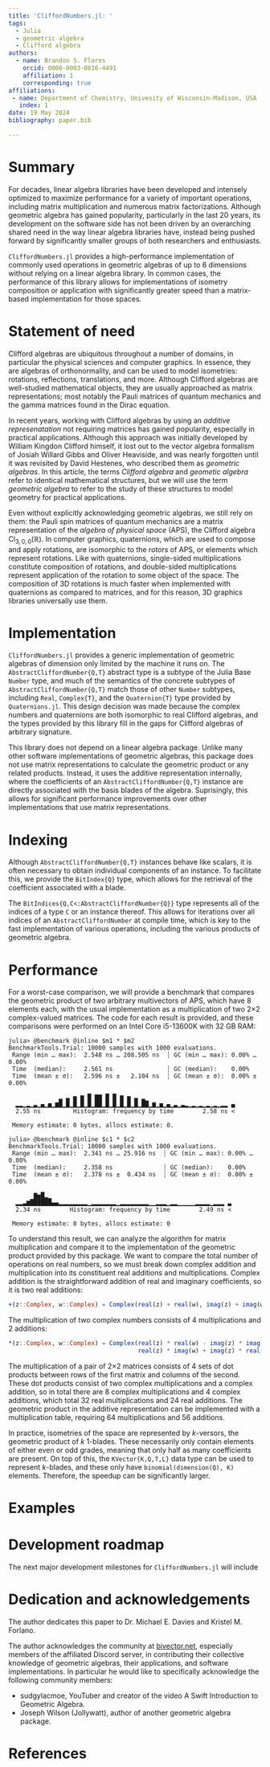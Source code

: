 ```yaml
---
title: 'CliffordNumbers.jl: '
tags:
  - Julia
  - geometric algebra
  - Clifford algebra
authors:
  - name: Brandon S. Flores
    orcid: 0000-0003-0816-4491
    affiliation: 1
    corresponding: true
affiliations:
 - name: Department of Chemistry, Univesity of Wisconsin-Madison, USA
   index: 1
date: 19 May 2024
bibliography: paper.bib

---
```


# Summary

For decades, linear algebra libraries have been developed and intensely optimized to maximize
performance for a variety of important operations, including matrix multiplication and numerous
matrix factorizations. Although geometric algebra has gained popularity, particularly in the last
20 years, its development on the software side has not been driven by an overarching shared need in
the way linear algebra libraries have, instead being pushed forward by significantly smaller groups
of both researchers and enthusiasts.

`CliffordNumbers.jl` provides a high-performance implementation of commonly used operations in
geometric algebras of up to 6 dimensions without relying on a linear algebra library. In common
cases, the performance of this library allows for implementations of isometry composition or 
application with significantly greater speed than a matrix-based implementation for those spaces.

# Statement of need

Clifford algebras are ubiquitous throughout a number of domains, in particular the physical sciences
and computer graphics. In essence, they are algebras of orthonormality, and can be used to model
isometries: rotations, reflections, translations, and more. Although Clifford algebras are
well-studied mathematical objects, they are usually approached as matrix representations; most
notably the Pauli matrices of quantum mechanics and the gamma matrices found in the Dirac equation.

In recent years, working with Clifford algebras by using an *additive represenatation* not requiring
matrices has gained popularity, especially in practical applications. Although this approach was
initially developed by William Kingdon Clifford himself, it lost out to the vector algebra formalism
of Josiah Willard Gibbs and Oliver Heaviside, and was nearly forgotten until it was revisited by
David Hestenes, who described them as *geometric algebras*. In this article, the terms *Clifford 
algebra* and *geometic algebra* refer to identical mathematical structures, but we will use the term
*geometric algebra* to refer to the study of these structures to model geometry for practical
applications.

Even without explicitly acknowledging geometric algebras, we still rely on them: the Pauli spin
matrices of quantum mechanics are a matrix representation of the *algebra of physical space* (APS),
the Clifford algebra $\text{Cl}_{3,0,0}\left(\mathbb{R}\right)$. In computer graphics, quaternions,
which are used to compose and apply rotations, are isomorphic to the *rotors* of APS, or elements
which represent rotations. Like with quaternions, single-sided multiplications constitute 
composition of rotations, and double-sided multiplications represent application of the rotation to
some object of the space. The composition of 3D rotations is much faster when implemented with
quaternions as compared to matrices, and for this reason, 3D graphics libraries universally use
them.

# Implementation

`CliffordNumbers.jl` provides a generic implementation of geometric algebras of dimension only
limited by the machine it runs on. The `AbstractCliffordNumber{Q,T}` abstract type is a subtype of
the Julia Base `Number` type, and much of the semantics of the concrete subtypes of
`AbstractCliffordNumber{Q,T}` match those of other `Number` subtypes, including `Real`, 
`Complex{T}`, and the `Quaternion{T}` type provided by `Quaternions.jl`. This design decision was
made because the complex numbers and quaternions are both isomorphic to real Clifford algebras, and
the types provided by this library fill in the gaps for Clifford algebras of arbitrary signature.

This library does not depend on a linear algebra package. Unlike many other software implementations
of geometric algebras, this package does not use matrix representations to calculate the geometric
product or any related products. Instead, it uses the additive representation internally, where the
coefficients of an `AbstractCliffordNumber{Q,T}` instance are directly associated with the basis
blades of the algebra. Suprisingly, this allows for significant performance improvements over other
implementations that use matrix representations.

# Indexing

Although `AbstractCliffordNumber{Q,T}` instances behave like scalars, it is often necessary to
obtain individual components of an instance. To facilitate this, we provide the `BitIndex{Q}` type,
which allows for the retrieval of the coefficient associated with a blade.

The `BitIndices{Q,C<:AbstractCliffordNumber{Q}}` type represents all of the indices of a type `C`
or an instance thereof. This allows for iterations over all indices of an `AbstractCliffordNumber`
at compile time, which is key to the fast implementation of various operations, including the
various products of geometric algebra.

# Performance

For a worst-case comparison, we will provide a benchmark that compares the geometric product of two
arbitrary multivectors of APS, which have 8 elements each, with the usual implementation as a
multiplication of two 2×2 complex-valued matrices. The code for each result is provided, and these
comparisons were performed on an Intel Core i5-13600K with 32 GB RAM:

```
julia> @benchmark @inline $m1 * $m2
BenchmarkTools.Trial: 10000 samples with 1000 evaluations.
 Range (min … max):  2.548 ns … 208.505 ns  ┊ GC (min … max): 0.00% … 0.00%
 Time  (median):     2.561 ns               ┊ GC (median):    0.00%
 Time  (mean ± σ):   2.596 ns ±   2.104 ns  ┊ GC (mean ± σ):  0.00% ± 0.00%

              ▂ ▃ ▅ ▆ █ ▇▇ █ █ ▆ ▅ ▃ ▂                         
  ▂▂▁▂▁▃▁▄▁▅▁▆█▁█▁█▁█▁█▁██▁█▁█▁█▁█▁█▁██▁▆▁▅▁▄▁▃▁▃▂▁▂▁▂▁▂▁▂▁▂▂ ▄
  2.55 ns         Histogram: frequency by time        2.58 ns <

 Memory estimate: 0 bytes, allocs estimate: 0.

julia> @benchmark @inline $c1 * $c2
BenchmarkTools.Trial: 10000 samples with 1000 evaluations.
 Range (min … max):  2.341 ns … 25.916 ns  ┊ GC (min … max): 0.00% … 0.00%
 Time  (median):     2.358 ns              ┊ GC (median):    0.00%
 Time  (mean ± σ):   2.378 ns ±  0.434 ns  ┊ GC (mean ± σ):  0.00% ± 0.00%

       ▇▅█▂▁                                                  
  ▂▂▃▆██████▄▄▂▂▂▂▂▂▂▂▁▂▂▂▂▂▂▂▁▂▂▂▂▂▂▂▂▁▁▂▂▂▁▂▂▁▁▁▁▁▂▂▂▂▁▂▂▂ ▃
  2.34 ns        Histogram: frequency by time        2.49 ns <

 Memory estimate: 0 bytes, allocs estimate: 0
```

To understand this result, we can analyze the algorithm for matrix multiplication and compare it to
the implementation of the geometric product provided by this package. We want to compare the total
number of operations on real numbers, so we must break down complex addition and multiplication into
its constituent real additions and multiplications. Complex addition is the straightforward addition
of real and imaginary coefficients, so it is two real additions:
```julia
+(z::Complex, w::Complex) = Complex(real(z) + real(w), imag(z) + imag(w))
```
The multiplication of two complex numbers consists of 4 multiplications and 2 additions:
```julia
*(z::Complex, w::Complex) = Complex(real(z) * real(w) - imag(z) * imag(w),
                                    real(z) * imag(w) + imag(z) * real(w))
```
The multiplication of a pair of 2×2 matrices consists of 4 sets of dot products between rows of the
first matrix and columns of the second. These dot products consist of two complex multiplications
and a complex addition, so in total there are 8 complex multiplications and 4 complex additions,
which total 32 real multiplications and 24 real additions. The geometric product in the additive
representation can be implemented with a multiplication table, requiring 64 multiplications and 56
additions.

In practice, isometries of the space are represented by $k$-versors, the geometric product of $k$
1-blades. These necessarily only contain elements of either even or odd grades, meaning that only 
half as many coefficients are present. On top of this, the `KVector{K,Q,T,L}` data type can be used
to represent $k$-blades, and these only have `binomial(dimension(Q), K)` elements. Therefore, the
speedup can be significantly larger.

# Examples

# Development roadmap

The next major development milestones for `CliffordNumbers.jl` will include 

# Dedication and acknowledgements

The author dedicates this paper to Dr. Michael E. Davies and Kristel M. Forlano.

The author acknowledges the community at [bivector.net](https://www.bivector.net), especially 
members of the affiliated Discord server, in contributing their collective knowledge of geometric
algebras, their applications, and software implementations. In particular he would like to
specifically acknowledge the following community members:
- sudgylacmoe, YouTuber and creator of the video A Swift Introduction to Geometric Algebra.
- Joseph Wilson (Jollywatt), author of another geometric algebra package.

# References
